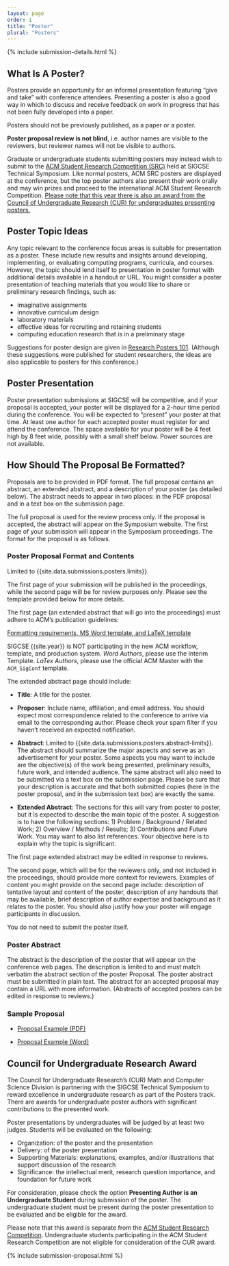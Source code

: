 ```yaml
---
layout: page
order: 1
title: "Poster"
plural: "Posters"
---
```


{% include submission-details.html %}


## What Is A Poster?

Posters provide an opportunity for an informal presentation featuring “give and take” with conference attendees. Presenting a poster is also a good way in which to discuss and receive feedback on work in progress that has not been fully developed into a paper.

Posters should not be previously published, as a paper or a poster.

**Poster proposal review is not blind**, i.e. author names are visible to the reviewers, but reviewer names will not be visible to authors.

Graduate or undergraduate students submitting posters may instead wish
to submit to the [ACM Student Research Competition (SRC)](src.html) held
at SIGCSE Technical Symposium. Like normal posters, ACM SRC posters are
displayed at the conference, but the top poster authors also present
their work orally and may win prizes and proceed to the international ACM
Student Research Competition.  [Please note that this year there is also an award from the Council of Undergraduate Research (CUR) for undergraduates presenting posters.](#cur) 

## Poster Topic Ideas

Any topic relevant to the conference focus areas is suitable for presentation as a poster. These include new results and insights around developing, implementing, or evaluating computing programs, curricula, and courses.  However, the topic should lend itself to presentation in poster format with additional details available in a handout or URL. You might consider a poster presentation of teaching materials that you would like to share or preliminary research findings, such as:

-   imaginative assignments
-   innovative curriculum design
-   laboratory materials
-   effective ideas for recruiting and retaining students
-   computing education research that is in a preliminary stage

Suggestions for poster design are given in [Research Posters 101](http://xrds.acm.org/article.cfm?aid=332138). (Although these suggestions were published for student researchers, the ideas are also applicable to posters for this conference.)

## Poster Presentation

Poster presentation submissions at SIGCSE will be competitive, and if your proposal is accepted, your poster will be displayed for a 2-hour time period during the conference. You will be expected to “present” your poster at that time. At least one author for each accepted poster must register for and attend the conference. The space available for your poster will be 4 feet high by 8 feet wide, possibly with a small shelf below. Power sources are not available.

## How Should The Proposal Be Formatted?

Proposals are to be provided in PDF format. The full proposal contains an abstract, an extended abstract, and a description of your poster (as detailed below). The abstract needs to appear in two places: in the PDF proposal and in a text box on the submission page.

The full proposal is used for the review process only. If the proposal is accepted, the abstract will appear on the Symposium website. The first page of your submission will appear in the Symposium proceedings. The format for the proposal is as follows.


### Poster Proposal Format and Contents

Limited to {{site.data.submissions.posters.limits}}.

The first page of your submission will be published in the proceedings, while the second page will be for review purposes only. Please see the template provided below for more details. 

The first page (an extended abstract that will go into the proceedings) must adhere to ACM’s publication guidelines:

<div class="text-center" style="margin-top: 10px; margin-bottom: 10px;">
<a href="{{site.data.publishing.acmpubguidelines}}">Formatting requirements, MS Word template, and LaTeX template</a>
</div>

SIGCSE {{site.year}} is NOT participating in the new ACM workflow, template, and production system.  *Word Authors*, please use the Interim Template. *LaTex Authors*, please use the official ACM Master with the `ACM_SigConf` template.

The extended abstract page should include:

-   **Title**: A title for the poster.

-   **Proposer**: Include name, affiliation, and email address. You should expect most correspondence related to the conference to arrive via email to the corresponding author. Please check your spam filter if you haven’t received an expected notification.

-   **Abstract**: Limited to {{site.data.submissions.posters.abstract-limits}}. The abstract should summarize the major aspects and serve as an advertisement for your poster. Some aspects you may want to include are the objective(s) of the work being presented, preliminary results, future work, and intended audience.  The same abstract will also need to be submitted via a text box on the submission page. Please be sure that your description is accurate and that both submitted copies (here in the poster proposal, and in the submission text box) are exactly the same.

-   **Extended Abstract**: The sections for this will vary from poster to poster, but it is expected to describe the main topic of the poster. A suggestion is to have the following sections: 1) Problem / Background / Related Work; 2) Overview / Methods / Results; 3) Contributions and Future Work. You may want to also list references. Your objective here is to explain why the topic is significant.

The first page extended abstract may be edited in response to reviews.

The second page, which will be for the reviewers only, and not included in the proceedings, should provide more context for reviewers. Examples of content you might provide on the second page include: description of tentative layout and content of the poster, description of any handouts that may be available, brief description of author expertise and background as it relates to the poster. You should also justify how your poster will engage participants in discussion. 

You do not need to submit the poster itself. 


### Poster Abstract

The abstract is the description of the poster that will appear on the conference web pages. The description is limited to and must match verbatim the abstract section of the poster Proposal. The poster abstract must be submitted in plain text. The abstract for an accepted proposal may contain a URL with more information. (Abstracts of accepted posters can be edited in response to reviews.)

### Sample Proposal

-  [Proposal Example (PDF)](../docs/sigcse-sample-poster.pdf)

-  [Proposal Example (Word)](../docs/sigcse-sample-poster.docx)

<a name="cur"></a>

## Council for Undergraduate Research Award

The Council for Undergraduate Research’s (CUR) Math and Computer Science Division is partnering with the SIGCSE Technical Symposium to reward excellence in undergraduate research as part of the Posters track. There are awards for undergraduate poster authors with significant contributions to the presented work. 

Poster presentations by undergraduates will be judged by at least two judges.  Students will be evaluated on the following:

* Organization: of the poster and the presentation
* Delivery: of the poster presentation
* Supporting Materials: explanations, examples, and/or illustrations that support discussion of the research
* Significance: the intellectual merit, research question importance, and foundation for future work

For consideration, please check the option __Presenting Author is an Undergraduate Student__ during submission of the poster.  The undergraduate student must be present during the poster presentation to be evaluated and be eligible for the award.  

Please note that this award is separate from the [ACM Student Research Competition](/authors/src).  Undergraduate students participating in the ACM Student Research Competition are not eligible for consideration of the CUR award.

{% include submission-proposal.html %}
